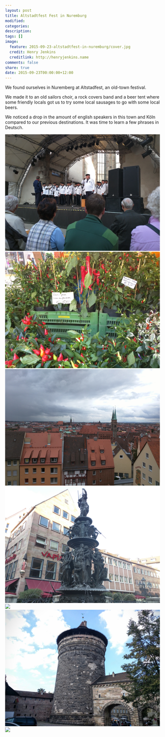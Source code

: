 ```yaml
---
layout: post
title: Altstadtfest Fest in Nuremburg
modified:
categories: 
description:
tags: []
image:
  feature: 2015-09-23-altstadtfest-in-nuremburg/cover.jpg
  credit: Henry Jenkins
  creditlink: http://henryjenkins.name
comments: false
share: true
date: 2015-09-23T00:00:00+12:00
---
```


We found ourselves in Nuremberg at Altstadfest, an old-town festival.

We made it to an old sailors choir, a rock covers band and a beer tent where
some friendly locals got us to try some local sausages to go with some local
beers.

We noticed a drop in the amount of english speakers in this town and Köln
compared to our previous destinations. It was time to learn a few phrases in
Deutsch.

<img src="/images/2015-09-23-altstadtfest-in-nuremburg/IMG_20150921_180111.jpg">

<img src="/images/2015-09-23-altstadtfest-in-nuremburg/IMG_20150921_165432.jpg">

<img src="/images/2015-09-23-altstadtfest-in-nuremburg/IMG_20150923_123335.jpg">

<img src="/images/2015-09-23-altstadtfest-in-nuremburg/IMG_20150921_173800.jpg">

<img src="/images/2015-09-23-altstadtfest-in-nuremburg/IMG_20150921_163608.jpg">

<img src="/images/2015-09-23-altstadtfest-in-nuremburg/IMG_20150921_162534.jpg">

<img src="/images/2015-09-23-altstadtfest-in-nuremburg/IMG_20150923_122300.jpg">
